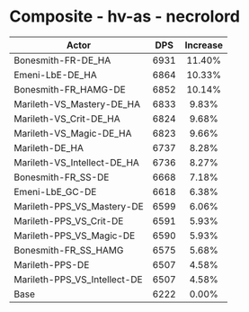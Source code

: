 # Composite - hv-as - necrolord
| Actor | DPS | Increase |
|---|:---:|:---:|
|Bonesmith-FR-DE_HA|6931|11.40%|
|Emeni-LbE-DE_HA|6864|10.33%|
|Bonesmith-FR_HAMG-DE|6852|10.14%|
|Marileth-VS_Mastery-DE_HA|6833|9.83%|
|Marileth-VS_Crit-DE_HA|6824|9.68%|
|Marileth-VS_Magic-DE_HA|6823|9.66%|
|Marileth-DE_HA|6737|8.28%|
|Marileth-VS_Intellect-DE_HA|6736|8.27%|
|Bonesmith-FR_SS-DE|6668|7.18%|
|Emeni-LbE_GC-DE|6618|6.38%|
|Marileth-PPS_VS_Mastery-DE|6599|6.06%|
|Marileth-PPS_VS_Crit-DE|6591|5.93%|
|Marileth-PPS_VS_Magic-DE|6590|5.93%|
|Bonesmith-FR_SS_HAMG|6575|5.68%|
|Marileth-PPS-DE|6507|4.58%|
|Marileth-PPS_VS_Intellect-DE|6507|4.58%|
|Base|6222|0.00%|
